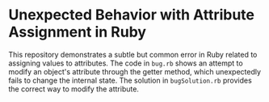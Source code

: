 # Unexpected Behavior with Attribute Assignment in Ruby

This repository demonstrates a subtle but common error in Ruby related to assigning values to attributes.  The code in `bug.rb` shows an attempt to modify an object's attribute through the getter method, which unexpectedly fails to change the internal state.  The solution in `bugSolution.rb` provides the correct way to modify the attribute.
